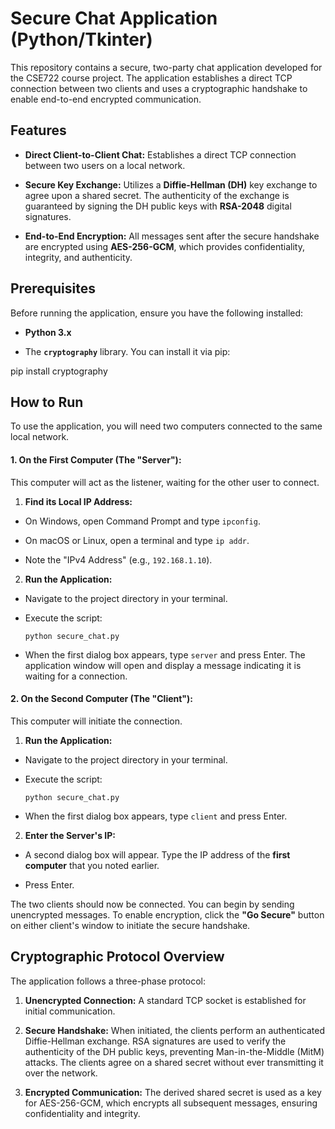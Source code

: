 # Secure Chat Application (Python/Tkinter)

This repository contains a secure, two-party chat application developed for the CSE722 course project. The application establishes a direct TCP connection between two clients and uses a cryptographic handshake to enable end-to-end encrypted communication.

## Features

* **Direct Client-to-Client Chat:** Establishes a direct TCP connection between two users on a local network.

* **Secure Key Exchange:** Utilizes a **Diffie-Hellman (DH)** key exchange to agree upon a shared secret. The authenticity of the exchange is guaranteed by signing the DH public keys with **RSA-2048** digital signatures.

* **End-to-End Encryption:** All messages sent after the secure handshake are encrypted using **AES-256-GCM**, which provides confidentiality, integrity, and authenticity.

## Prerequisites

Before running the application, ensure you have the following installed:

* **Python 3.x**

* The **`cryptography`** library. You can install it via pip:

pip install cryptography

## How to Run

To use the application, you will need two computers connected to the same local network.

#### **1. On the First Computer (The "Server"):**

This computer will act as the listener, waiting for the other user to connect.

1. **Find its Local IP Address:**

 * On Windows, open Command Prompt and type `ipconfig`.

 * On macOS or Linux, open a terminal and type `ip addr`.

 * Note the "IPv4 Address" (e.g., `192.168.1.10`).

2. **Run the Application:**

 * Navigate to the project directory in your terminal.

 * Execute the script:

   ```
   python secure_chat.py
   ```

 * When the first dialog box appears, type `server` and press Enter. The application window will open and display a message indicating it is waiting for a connection.

#### **2. On the Second Computer (The "Client"):**

This computer will initiate the connection.

1. **Run the Application:**

 * Navigate to the project directory in your terminal.

 * Execute the script:

   ```
   python secure_chat.py
   ```

 * When the first dialog box appears, type `client` and press Enter.

2. **Enter the Server's IP:**

 * A second dialog box will appear. Type the IP address of the **first computer** that you noted earlier.

 * Press Enter.

The two clients should now be connected. You can begin by sending unencrypted messages. To enable encryption, click the **"Go Secure"** button on either client's window to initiate the secure handshake.

## Cryptographic Protocol Overview

The application follows a three-phase protocol:

1. **Unencrypted Connection:** A standard TCP socket is established for initial communication.

2. **Secure Handshake:** When initiated, the clients perform an authenticated Diffie-Hellman exchange. RSA signatures are used to verify the authenticity of the DH public keys, preventing Man-in-the-Middle (MitM) attacks. The clients agree on a shared secret without ever transmitting it over the network.

3. **Encrypted Communication:** The derived shared secret is used as a key for AES-256-GCM, which encrypts all subsequent messages, ensuring confidentiality and integrity.
